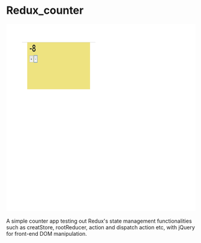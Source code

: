 # Redux_counter
<img src="https://github.com/HarveyYifanLi/Redux_counter/blob/master/Screen%20Shot%202019-12-19%20at%203.48.40%20PM.png" height ="500px" width="800px">

A simple counter app testing out Redux's state management functionalities such as 
creatStore, rootReducer, action and dispatch action etc, with jQuery for front-end DOM manipulation.
